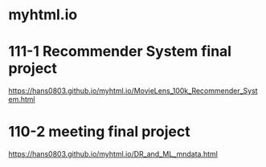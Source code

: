 # myhtml.io

# 111-1 Recommender System final project
https://hans0803.github.io/myhtml.io/MovieLens_100k_Recommender_System.html




# 110-2 meeting final project
https://hans0803.github.io/myhtml.io/DR_and_ML_mndata.html
